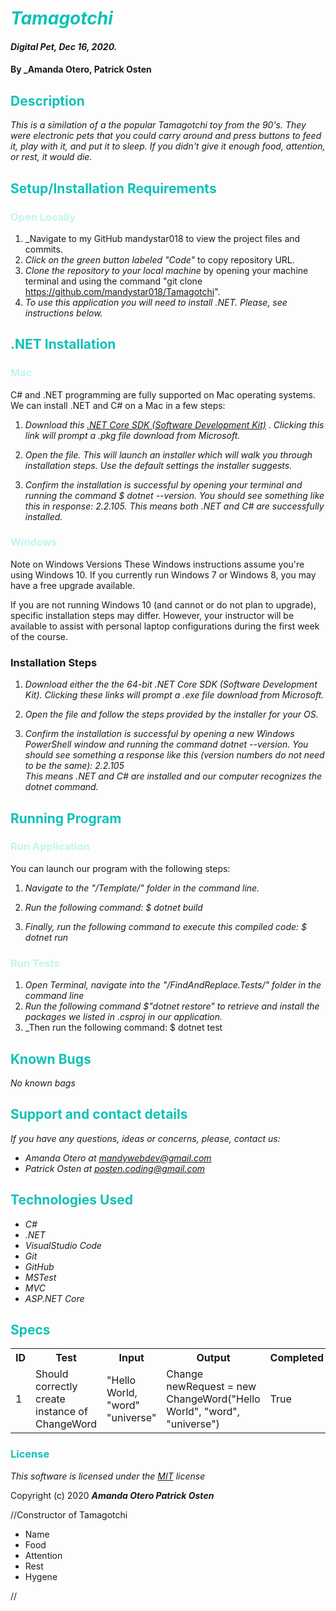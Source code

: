 # <span style="color:#0ec2b8">_Tamagotchi_</span>

#### _Digital Pet, Dec 16, 2020._

#### By _**Amanda Otero, Patrick Osten**

## <span style="color:#0ec2b8">Description</span>

_This is a similation of a the popular Tamagotchi toy from the 90's. They were electronic pets that you could carry around and press buttons to feed it, play with it, and put it to sleep. If you didn't give it enough food, attention, or rest, it would die._

## <span style="color:#0ec2b8">Setup/Installation Requirements</span>
### <span style="color:#c4f4ef">Open Locally</span>
1. _Navigate to my GitHub mandystar018 to view the project files and commits.
2. _Click on the green button labeled "Code"_ to copy repository URL.
3. _Clone the repository to your local machine_ by opening your machine terminal and using the command "git clone https://github.com/mandystar018/Tamagotchi".
4. _To use this application you will need to install .NET. Please, see instructions below._

## <span style="color:#0ec2b8">.NET Installation</span> 


### <span style="color:#c4f4ef">Mac</span> 
<p>C# and .NET programming are fully supported on Mac operating systems. We can install .NET and C# on a Mac in a few steps:</p>

1. _Download this [.NET Core SDK (Software Development Kit)](https://dotnet.microsoft.com/download/dotnet-core/thank-you/sdk-2.2.106-macos-x64-installer) . Clicking this link will prompt a .pkg file download from Microsoft._

2. _Open the file. This will launch an installer which will walk you through installation steps. Use the default settings the installer suggests._ 

3. _Confirm the installation is successful by opening your terminal and running the command $ dotnet --version. You should see something like this in response: 2.2.105. This means both .NET and C# are successfully installed._

### <span style="color:#c4f4ef">Windows</span> 
Note on Windows Versions
These Windows instructions assume you're using Windows 10. If you currently run Windows 7 or Windows 8, you may have a free upgrade available.

If you are not running Windows 10 (and cannot or do not plan to upgrade), specific installation steps may differ. However, your instructor will be available to assist with personal laptop configurations during the first week of the course.

### Installation Steps
1. _Download either the the 64-bit .NET Core SDK (Software Development Kit). Clicking these links will prompt a .exe file download from Microsoft._

2. _Open the file and follow the steps provided by the installer for your OS._

3. _Confirm the installation is successful by opening a new Windows PowerShell window and running the command dotnet --version. You should see something a response like this (version numbers do not need to be the same): 2.2.105_<br>
_This means .NET and C# are installed and our computer recognizes the dotnet command._

## <span style="color:#0ec2b8">Running Program</span> 
### <span style="color:#c4f4ef">Run Application</span>
<p>You can launch our program with the following steps:</p>

1. _Navigate to the "/Template/" folder in the command line._

2. _Run the following command: $ dotnet build_

3. _Finally, run the following command to execute this compiled code: $ dotnet run_


### <span style="color:#c4f4ef">Run Tests</span> 

 1. _Open Terminal, navigate into the "/FindAndReplace.Tests/" folder in the command line_ 
 2. _Run the following command $"dotnet restore" to retrieve and install the packages we listed in .csproj in our application._
 3. _Then run the following command: $ dotnet test

## <span style="color:#0ec2b8">Known Bugs</span>

_No known bags_

## <span style="color:#0ec2b8">Support and contact details</span>

_If you have any questions, ideas or concerns, please, contact us:_
* _Amanda Otero at [mandywebdev@gmail.com](mailto:mandywebdev@gmail.com)_
* _Patrick Osten at [posten.coding@gmail.com](mailto:posten.coding@gmail.com)_


## <span style="color:#0ec2b8">Technologies Used</span>

* _C#_
* _.NET_
* _VisualStudio Code_
* _Git_
* _GitHub_
* _MSTest_
* _MVC_
* _ASP.NET Core_


## <span style="color:#0ec2b8">Specs</span>

<table>
  <tr>
    <th>ID
    <th>Test</th>
    <th>Input</th>
    <th>Output</th>
    <th>Completed</th>
  </tr>
  <tr>
    <td>1</td>
    <td>Should correctly create instance of ChangeWord</td>
    <td>"Hello World, "word" "universe"</td>
    <td>Change newRequest = new ChangeWord("Hello World", "word", "universe")</td>
    <td>True</td>
  </tr>
</table>

### <span style="color:#0ec2b8">License</span> 

*This software is licensed under the [MIT](https://choosealicense.com/licenses/mit/) license*

Copyright (c) 2020 **_Amanda Otero_ _Patrick Osten_**


//Constructor of Tamagotchi
 - Name
 - Food  
 - Attention 
 - Rest 
 - Hygene

// 